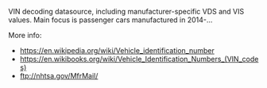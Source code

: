 VIN decoding datasource, including manufacturer-specific VDS and VIS values. Main focus is passenger cars manufactured in 2014-...

More info:
* https://en.wikipedia.org/wiki/Vehicle_identification_number
* https://en.wikibooks.org/wiki/Vehicle_Identification_Numbers_(VIN_codes)
* ftp://nhtsa.gov/MfrMail/
